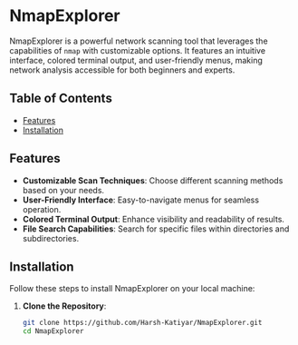 # NmapExplorer

NmapExplorer is a powerful network scanning tool that leverages the capabilities of `nmap` with customizable options. It features an intuitive interface, colored terminal output, and user-friendly menus, making network analysis accessible for both beginners and experts.

## Table of Contents

- [Features](#features)
- [Installation](#installation)

## Features

- **Customizable Scan Techniques**: Choose different scanning methods based on your needs.
- **User-Friendly Interface**: Easy-to-navigate menus for seamless operation.
- **Colored Terminal Output**: Enhance visibility and readability of results.
- **File Search Capabilities**: Search for specific files within directories and subdirectories.

## Installation

Follow these steps to install NmapExplorer on your local machine:

1. **Clone the Repository**:
   ```bash
   git clone https://github.com/Harsh-Katiyar/NmapExplorer.git
   cd NmapExplorer

